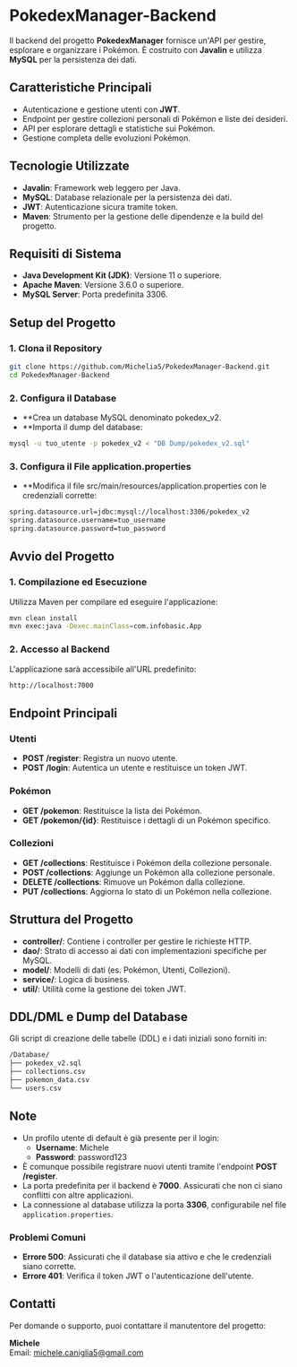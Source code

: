 # PokedexManager-Backend

Il backend del progetto **PokedexManager** fornisce un'API per gestire, esplorare e organizzare i Pokémon. È costruito con **Javalin** e utilizza **MySQL** per la persistenza dei dati.

## **Caratteristiche Principali**
- Autenticazione e gestione utenti con **JWT**.
- Endpoint per gestire collezioni personali di Pokémon e liste dei desideri.
- API per esplorare dettagli e statistiche sui Pokémon.
- Gestione completa delle evoluzioni Pokémon.

## **Tecnologie Utilizzate**
- **Javalin**: Framework web leggero per Java.
- **MySQL**: Database relazionale per la persistenza dei dati.
- **JWT**: Autenticazione sicura tramite token.
- **Maven**: Strumento per la gestione delle dipendenze e la build del progetto.

## **Requisiti di Sistema**
- **Java Development Kit (JDK)**: Versione 11 o superiore.
- **Apache Maven**: Versione 3.6.0 o superiore.
- **MySQL Server**: Porta predefinita 3306.

## **Setup del Progetto**

### **1. Clona il Repository**
```bash
git clone https://github.com/Michelia5/PokedexManager-Backend.git
cd PokedexManager-Backend
```
### 2. Configura il Database
- **Crea un database MySQL denominato pokedex_v2.
- **Importa il dump del database:
```bash
mysql -u tuo_utente -p pokedex_v2 < "DB Dump/pokedex_v2.sql"
```
### 3. Configura il File application.properties
- **Modifica il file src/main/resources/application.properties con le credenziali corrette:
```bash
spring.datasource.url=jdbc:mysql://localhost:3306/pokedex_v2
spring.datasource.username=tuo_username
spring.datasource.password=tuo_password
```

## **Avvio del Progetto**

### **1. Compilazione ed Esecuzione**
Utilizza Maven per compilare ed eseguire l'applicazione:
```bash
mvn clean install
mvn exec:java -Dexec.mainClass=com.infobasic.App
```
### 2. Accesso al Backend
L'applicazione sarà accessibile all'URL predefinito:
```bash
http://localhost:7000
```

## **Endpoint Principali**

### **Utenti**
- **POST /register**: Registra un nuovo utente.
- **POST /login**: Autentica un utente e restituisce un token JWT.

### **Pokémon**
- **GET /pokemon**: Restituisce la lista dei Pokémon.
- **GET /pokemon/{id}**: Restituisce i dettagli di un Pokémon specifico.

### **Collezioni**
- **GET /collections**: Restituisce i Pokémon della collezione personale.
- **POST /collections**: Aggiunge un Pokémon alla collezione personale.
- **DELETE /collections**: Rimuove un Pokémon dalla collezione.
- **PUT /collections**: Aggiorna lo stato di un Pokémon nella collezione.

## **Struttura del Progetto**
- **controller/**: Contiene i controller per gestire le richieste HTTP.
- **dao/**: Strato di accesso ai dati con implementazioni specifiche per MySQL.
- **model/**: Modelli di dati (es. Pokémon, Utenti, Collezioni).
- **service/**: Logica di business.
- **util/**: Utilità come la gestione dei token JWT.

## **DDL/DML e Dump del Database**
Gli script di creazione delle tabelle (DDL) e i dati iniziali sono forniti in:
```bash
/Database/ 
├── pokedex_v2.sql 
├── collections.csv 
├── pokemon_data.csv 
└── users.csv
```

## **Note**
- Un profilo utente di default è già presente per il login:
  - **Username**: Michele
  - **Password**: password123
- È comunque possibile registrare nuovi utenti tramite l'endpoint **POST /register**.
- La porta predefinita per il backend è **7000**. Assicurati che non ci siano conflitti con altre applicazioni.
- La connessione al database utilizza la porta **3306**, configurabile nel file `application.properties`.

### **Problemi Comuni**
- **Errore 500**: Assicurati che il database sia attivo e che le credenziali siano corrette.
- **Errore 401**: Verifica il token JWT o l'autenticazione dell'utente.

## **Contatti**
Per domande o supporto, puoi contattare il manutentore del progetto:

**Michele**  
Email: michele.caniglia5@gmail.com

